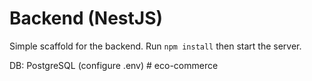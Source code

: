 # Backend (NestJS)

Simple scaffold for the backend. Run `npm install` then start the server.

DB: PostgreSQL (configure .env)
#   e c o - c o m m e r c e  
 